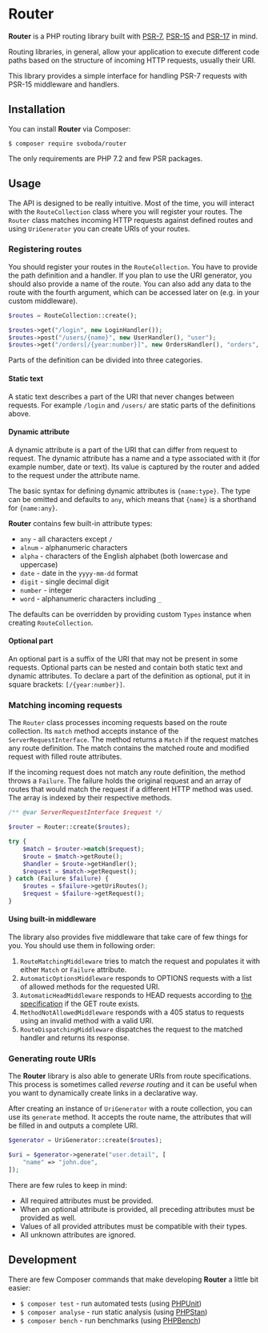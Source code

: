 # Router

**Router** is a PHP routing library built with [PSR-7](https://www.php-fig.org/psr/psr-7/), [PSR-15](https://www.php-fig.org/psr/psr-15/) and [PSR-17](https://www.php-fig.org/psr/psr-17/) in mind.

Routing libraries, in general, allow your application to execute different code paths based on the structure of incoming HTTP requests, usually their URI.

This library provides a simple interface for handling PSR-7 requests with PSR-15 middleware and handlers.

## Installation

You can install **Router** via Composer:

```
$ composer require svoboda/router
```

The only requirements are PHP 7.2 and few PSR packages.

## Usage

The API is designed to be really intuitive.
Most of the time, you will interact with the `RouteCollection` class where you will register your routes.
The `Router` class matches incoming HTTP requests against defined routes and using `UriGenerator` you can create URIs of your routes.

### Registering routes

You should register your routes in the `RouteCollection`.
You have to provide the path definition and a handler.
If you plan to use the URI generator, you should also provide a name of the route.
You can also add any data to the route with the fourth argument, which can be accessed later on (e.g. in your custom middleware).

```php
$routes = RouteCollection::create();

$routes->get("/login", new LoginHandler());
$routes->post("/users/{name}", new UserHandler(), "user");
$routes->get("/orders[/{year:number}]", new OrdersHandler(), "orders", ["auth" => true]);
```

Parts of the definition can be divided into three categories.

#### Static text

A static text describes a part of the URI that never changes between requests.
For example `/login` and `/users/` are static parts of the definitions above.

#### Dynamic attribute

A dynamic attribute is a part of the URI that can differ from request to request.
The dynamic attribute has a name and a type associated with it (for example number, date or text).
Its value is captured by the router and added to the request under the attribute name.

The basic syntax for defining dynamic attributes is `{name:type}`.
The type can be omitted and defaults to `any`, which means that `{name}` is a shorthand for `{name:any}`.

**Router** contains few built-in attribute types:

* `any` - all characters except `/`
* `alnum` - alphanumeric characters
* `alpha` - characters of the English alphabet (both lowercase and uppercase)
* `date` - date in the `yyyy-mm-dd` format
* `digit` - single decimal digit
* `number` - integer
* `word` - alphanumeric characters including `_`

The defaults can be overridden by providing custom `Types` instance when creating `RouteCollection`.

#### Optional part

An optional part is a suffix of the URI that may not be present in some requests.
Optional parts can be nested and contain both static text and dynamic attributes.
To declare a part of the definition as optional, put it in square brackets: `[/{year:number}]`.

### Matching incoming requests

The `Router` class processes incoming requests based on the route collection.
Its `match` method accepts instance of the `ServerRequestInterface`.
The method returns a `Match` if the request matches any route definition.
The match contains the matched route and modified request with filled route attributes.

If the incoming request does not match any route definition, the method throws a `Failure`.
The failure holds the original request and an array of routes that would match the request if a different HTTP method was used.
The array is indexed by their respective methods.

```php
/** @var ServerRequestInterface $request */

$router = Router::create($routes);

try {
    $match = $router->match($request);
    $route = $match->getRoute();
    $handler = $route->getHandler();
    $request = $match->getRequest();
} catch (Failure $failure) {
    $routes = $failure->getUriRoutes();
    $request = $failure->getRequest();
}
```

#### Using built-in middleware

The library also provides five middleware that take care of few things for you. You should use them in following order:

1. `RouteMatchingMiddleware` tries to match the request and populates it with either `Match` or `Failure` attribute.
2. `AutomaticOptionsMiddleware` responds to OPTIONS requests with a list of allowed methods for the requested URI.
3. `AutomaticHeadMiddleware` responds to HEAD requests according to [the specification](https://developer.mozilla.org/en-US/docs/Web/HTTP/Methods/HEAD) if the GET route exists.
4. `MethodNotAllowedMiddleware` responds with a 405 status to requests using an invalid method with a valid URI.
5. `RouteDispatchingMiddleware` dispatches the request to the matched handler and returns its response. 

### Generating route URIs

The **Router** library is also able to generate URIs from route specifications.
This process is sometimes called *reverse routing* and it can be  useful when you want to dynamically create links in a declarative way.

After creating an instance of `UriGenerator` with a route collection, you can use its `generate` method.
It accepts the route name, the attributes that will be filled in and outputs a complete URI.

```php
$generator = UriGenerator::create($routes);

$uri = $generator->generate("user.detail", [
    "name" => "john.doe",
]);
```

There are few rules to keep in mind:

* All required attributes must be provided.
* When an optional attribute is provided, all preceding attributes must be provided as well.
* Values of all provided attributes must be compatible with their types.
* All unknown attributes are ignored.

## Development

There are few Composer commands that make developing **Router** a little bit easier:

* `$ composer test` - run automated tests (using [PHPUnit](https://github.com/sebastianbergmann/phpunit))
* `$ composer analyse` - run static analysis (using [PHPStan](https://github.com/phpstan/phpstan))
* `$ composer bench` - run benchmarks (using [PHPBench](https://github.com/phpbench/phpbench))
